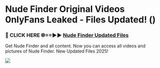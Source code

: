 # Nude Finder Original Videos 0nlyFans Leaked - Files Updated! ()

<h3>🔴 CLICK HERE 🌐==►► <a href="https://tinyurl.com/2p9ay9w9" rel="nofollow">Nude Finder Updated Files</a></h3>

Get Nude Finder and all content. Now you can access all videos and pictures of Nude Finder. New Updated Files 2025!

[![](https://i.imgur.com/KQgVmj3.gif)](https://tinyurl.com/2p9ay9w9)
